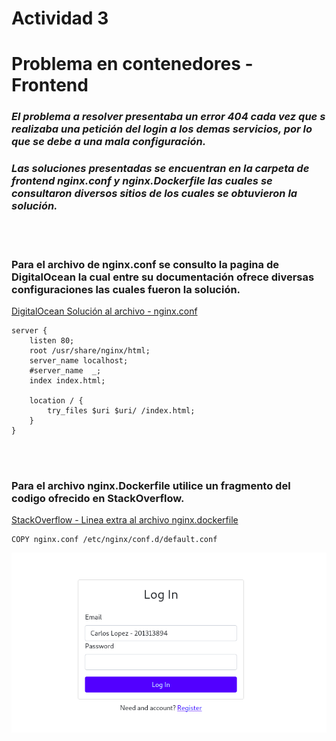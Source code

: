 # Actividad 3
# Problema en contenedores - Frontend

###  *El problema a resolver presentaba un error **404** cada vez que s realizaba una petición del login a los demas servicios, por lo que se debe a una mala configuración.*

### *Las soluciones presentadas se encuentran en la carpeta de frontend nginx.conf y nginx.Dockerfile las cuales se consultaron diversos sitios de los cuales se obtuvieron la solución.*

<br>
<br>

### Para el archivo de nginx.conf se consulto la pagina de **DigitalOcean** la cual entre su documentación ofrece diversas configuraciones las cuales fueron la solución.
[DigitalOcean Solución al archivo - nginx.conf](https://www.digitalocean.com/community/tutorials/how-to-set-up-nginx-server-blocks-virtual-hosts-on-rocky-linux-9)


```
server {
    listen 80;
    root /usr/share/nginx/html;
    server_name localhost;
    #server_name  _;
    index index.html;

    location / {
        try_files $uri $uri/ /index.html;
    }
}
```


<br>
<br>

### Para el archivo nginx.Dockerfile utilice un fragmento del codigo ofrecido en StackOverflow.
[StackOverflow - Linea extra al archivo nginx.dockerfile](https://stackoverflow.com/questions/56874524/unable-to-copy-config-file-in-nginix-etc-nginx-conf-d-default-conf)


```
COPY nginx.conf /etc/nginx/conf.d/default.conf 
```


![](/actividad3/source/01.png)
